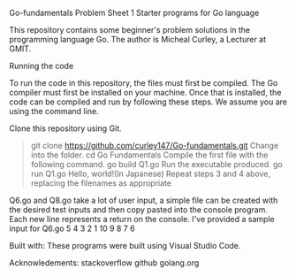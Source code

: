 Go-fundamentals Problem Sheet 1
Starter programs for Go language

This repository contains some beginner's problem solutions in the programming language Go. The author is Micheal Curley, a Lecturer at GMIT.

Running the code

To run the code in this repository, the files must first be compiled. The Go compiler must first be installed on your machine. Once that is installed, the code can be compiled and run by following these steps. We assume you are using the command line.

Clone this repository using Git.
> git clone https://github.com/curley147/Go-fundamentals.git
Change into the folder.
> cd Go Fundamentals
Compile the first file with the following command.
> go build Q1.go
Run the executable produced.
> go run Q1.go
Hello, world!(In Japanese)
Repeat steps 3 and 4 above, replacing the filenames as appropriate

Q6.go and Q8.go take a lot of user input, a simple file can be created with the desired test inputs and then copy pasted into the console program. Each new line represents a return on the console. I've provided a sample input for Q6.go
5
4
3
2
1
10
9
8
7
6

Built with:
These programs were built using Visual Studio Code.

Acknowledements:
stackoverflow
github
golang.org
